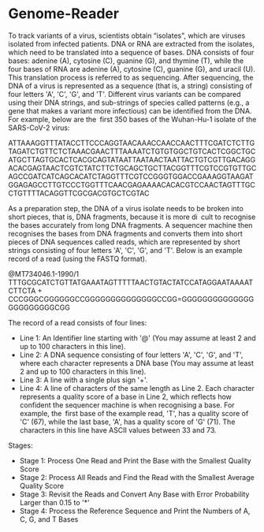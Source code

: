 # Genome-Reader
To track variants of a virus, scientists obtain “isolates", which are viruses isolated from infected patients. DNA or RNA are extracted from the isolates, which need to be translated into a sequence of bases. DNA consists of four bases: adenine (A), cytosine (C), guanine (G), and thymine (T), while the four bases of RNA are adenine (A), cytosine (C), guanine (G), and uracil (U). This translation process is referred to as sequencing. After sequencing, the DNA of a virus is represented as a sequence (that is, a string) consisting of four letters 'A', 'C', 'G', and 'T'. Different virus variants can be compared using their DNA strings, and sub-strings of species called patterns (e.g., a gene that makes a variant more infectious) can be identified from the DNA. For example, below are the first 350 bases of the Wuhan-Hu-1 isolate of the SARS-CoV-2 virus:

ATTAAAGGTTTATACCTTCCCAGGTAACAAACCAACCAACTTTCGATCTCTTGTAGATCTGTTCTCTAAACGAACTTTAAAATCTGTGTGGCTGTCACTCGGCTGCATGCTTAGTGCACTCACGCAGTATAATTAATAACTAATTACTGTCGTTGACAGGACACGAGTAACTCGTCTATCTTCTGCAGCTGCTTACGGTTTCGTCCGTGTTGCAGCCGATCATCAGCACATCTAGGTTTCGTCCGGGTGGACCGAAAGGTAAGATGGAGAGCCTTGTCCCTGGTTTCAACGAGAAAACACACGTCCAACTAGTTTGCCTGTTTTACAGGTTCGCGACGTGCTCGTAC

As a preparation step, the DNA of a virus isolate needs to be broken into short pieces, that is, DNA fragments, because it is more di cult to recognise the bases accurately from long DNA fragments. A sequencer machine then recognises the bases from DNA fragments and converts them into short pieces of DNA sequences called reads, which are represented by short strings consisting of four letters 'A', 'C', 'G', and 'T'. Below is an example record of a read (using the FASTQ format).

@MT734046.1-1990/1
TTTGCGCATCTGTTATGAAATAGTTTTTAACTGTACTATCCATAGGAATAAAATCTTCTA
+
CCCGGGCGGGGGGCCGGGGGGGGGGGGGGCCGG=GGGGGGGGGGGGGGGGGGGGGGGCGG

The record of a read consists of four lines:
- Line 1: An Identifier line starting with '@' (You may assume at least 2 and up to 100 characters in this line).
- Line 2: A DNA sequence consisting of four letters 'A', 'C', 'G', and 'T', where each character represents a DNA base (You may assume at least 2 and up to 100 characters in this line).
- Line 3: A line with a single plus sign '+'.
- Line 4: A line of characters of the same length as Line 2. Each character represents a quality score of a base in Line 2, which reflects how confident the sequencer machine is when recognising a base. For example, the first base of the example read, 'T', has a quality score of 'C' (67), while the last base, 'A', has a quality score of 'G' (71). The characters in this line have ASCII values between 33 and 73. 

Stages:
- Stage 1: Process One Read and Print the Base with the Smallest Quality Score
- Stage 2: Process All Reads and Find the Read with the Smallest Average Quality Score
- Stage 3: Revisit the Reads and Convert Any Base with Error Probability Larger than 0.15 to '*'
- Stage 4: Process the Reference Sequence and Print the Numbers of A, C, G, and T Bases




